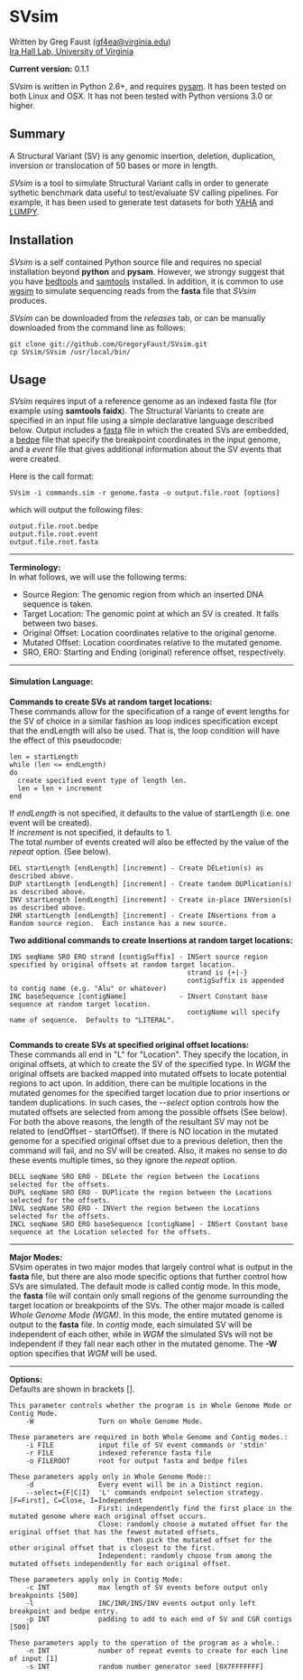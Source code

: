 SVsim
=====

Written by Greg Faust (gf4ea@virginia.edu)  
[Ira Hall Lab, University of Virginia](http://faculty.virginia.edu/irahall/)

**Current version:** 0.1.1

SVsim is written in Python 2.6+, and requires [pysam](https://code.google.com/p/pysam/).  It has been tested on both Linux and OSX. It has not been tested with Python versions 3.0 or higher.

## Summary
A Structural Variant (SV) is any genomic insertion, deletion, duplication, inversion or translocation of 50 bases or more in length.

*SVsim* is a tool to simulate Structural Variant calls in order to generate sythetic benchmark data useful to test/evaluate SV calling pipelines.  For example, it has been used to generate test datasets for both [YAHA](http://faculty.virginia.edu/irahall/yaha/) and [LUMPY](https://github.com/arq5x/lumpy-sv).

## Installation
*SVsim* is a self contained Python source file and requires no special installation beyond **python** and **pysam**.
However, we strongy suggest that you have [bedtools](https://github.com/arq5x/bedtools2) and [samtools](http://samtools.sourceforge.net/) installed.
In addition, it is common to use [wgsim](https://github.com/lh3/wgsim) to simulate sequencing reads from the **fasta** file that *SVsim* produces.

*SVsim* can be downloaded from the *releases* tab, or can be manually downloaded from the command line as follows:

~~~~~~~~~~~~~~~~~~
git clone git://github.com/GregoryFaust/SVsim.git
cp SVsim/SVsim /usr/local/bin/
~~~~~~~~~~~~~~~~~~

## Usage
*SVsim* requires input of a reference genome as an indexed fasta file (for example using **samtools faidx**).
The Structural Variants to create are specified in an input file using a simple declarative language described below.  Output includes a [fasta](http://en.wikipedia.org/wiki/FASTA_format) file in which the created SVs are embedded, a [bedpe](http://bedtools.readthedocs.org/en/latest/content/general-usage.html) file that specify the breakpoint coordinates in the input genome, and a *event* file that gives additional information about the SV events that were created.

Here is the call format:
```
SVsim -i commands.sim -r genome.fasta -o output.file.root [options]
```
which will output the following files:
```
output.file.root.bedpe
output.file.root.event
output.file.root.fasta
```

---
**Terminology:**  
In what follows, we will use the following terms:
* Source Region:   The genomic region from which an inserted DNA sequence is taken.
* Target Location: The genomic point at which an SV is created.  It falls between two bases.
* Original Offset: Location coordinates relative to the original genome.
* Mutated Offset:  Location coordinates relative to the mutated genome.
* SRO, ERO: Starting and Ending (original) reference offset, respectively.

---
#### Simulation Language:  

**Commands to create SVs at random target locations:**   
These commands allow for the specification of a range of event lengths for the SV of choice in a similar fashion as loop indices specification except that the endLength will also be used.
That is, the loop condition will have the effect of this pseudocode:
```
len = startLength
while (len <= endLength)
do
  create specified event type of length len.
  len = len + increment
end
```
If *endLength* is not specified, it defaults to the value of startLength (i.e. one event will be created).  
If *increment* is not specified, it defaults to 1.  
The total number of events created will also be effected by the value of the *repeat* option.  (See below).
```
DEL startLength [endLength] [increment] - Create DELetion(s) as described above.
DUP startLength [endLength] [increment] - Create tandem DUPlication(s) as described above.
INV startLength [endLength] [increment] - Create in-place INVersion(s) as described above.
INR startLength [endLength] [increment] - Create INsertions from a Random source region.  Each instance has a new source.
```
**Two additional commands to create Insertions at random target locations:**  
```
INS seqName SRO ERO strand [contigSuffix] - INSert source region specified by original offsets at random target location.
                                            strand is {+|-}
                                            contigSuffix is appended to contig name (e.g. "Alu" or whatever)
INC baseSequence [contigName]             - INsert Constant base sequence at random target location.
                                            contigName will specify name of sequence.  Defaults to "LITERAL".
                                                  
```

**Commands to create SVs at specified original offset locations:**  
These commands all end in "L" for "Location".
They specify the location, in original offsets, at which to create the SV of the specified type.
In *WGM* the original offsets are backed mapped into mutated offsets to locate potential regions to act upon.
In addition, there can be multiple locations in the mutated genomes for the specified target location due to prior insertions or tandem duplications.
In such cases, the *--select* option controls how the mutated offsets are selected from among the possible offsets (See below).
For both the above reasons, the length of the resultant SV may not be related to (endOffset - startOffset).
If there is NO location in the mutated genome for a specified original offset due to a previous deletion, then the command will fail, and no SV will be created.
Also, it makes no sense to do these events multiple times, so they ignore the *repeat* option.
```
DELL seqName SRO ERO - DELete the region between the Locations selected for the offsets.
DUPL seqName SRO ERO - DUPlicate the region between the Locations selected for the offsets.
INVL seqName SRO ERO - INVert the region between the Locations selected for the offsets.
INCL seqName SRO ERO baseSequence [contigName] - INSert Constant base sequence at the Location selected for the offsets.
```

---
**Major Modes:**  
SVsim operates in two major modes that largely control what is output in the **fasta** file, but there are also mode specific options that further control how SVs are simulated.
The default mode is called *contig* mode.
In this mode, the **fasta** file will contain only small regions of the genome surrounding the target location or breakpoints of the SVs.
The other major moade is called *Whole Genome Mode (WGM)*.
In this mode, the entire mutated genome is output to the **fasta** file.
In *contig* mode, each simulated SV will be independent of each other, while in *WGM* the simulated SVs will not be independent if they fall near each other in the mutated genome.
The **-W** option specifies that *WGM* will be used.

---
**Options:**  
Defaults are shown in brackets [].
```
This parameter controls whether the program is in Whole Genome Mode or Contig Mode.
    -W                Turn on Whole Genome Mode.

These parameters are required in both Whole Genome and Contig modes.:
    -i FILE           input file of SV event commands or 'stdin'
    -r FILE           indexed reference fasta file
    -o FILEROOT       root for output fasta and bedpe files

These parameters apply only in Whole Genome Mode::
    -d                Every event will be in a Distinct region.
    --select={F|C|I}  'L' commands endpoint selection strategy. [F=First], C=Close, I=Independent
                      First: independently find the first place in the mutated genome where each original offset occurs.
                      Close: randomly choose a mutated offset for the original offset that has the fewest mutated offsets,
                             then pick the mutated offset for the other original offset that is closest to the first.
                      Independent: randomly choose from among the mutated offsets independently for each original offset.

These parameters apply only in Contig Mode:
    -c INT            max length of SV events before output only breakpoints [500]
    -l                INC/INR/INS/INV events output only left breakpoint and bedpe entry.
    -p INT            padding to add to each end of SV and CGR contigs [500]

These parameters apply to the operation of the program as a whole.:
    -n INT            number of repeat events to create for each line of input [1]
    -s INT            random number generator seed [0X7FFFFFFF]
```
